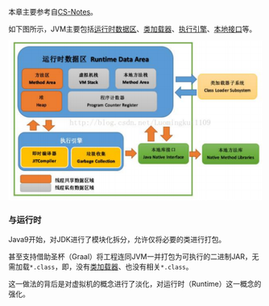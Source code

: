 本章主要参考自[CS-Notes](https://www.cyc2018.xyz/)。

如下图所示，JVM主要包括<u>运行时数据区</u>、<u>类加载器</u>、<u>执行引擎</u>、<u>本地接口</u>等。

![](../images/3/jvm-memory-structure.png)

### 与运行时

Java9开始，对JDK进行了模块化拆分，允许仅将必要的类进行打包。

甚至支持借助圣杯（Graal）将工程连同JVM一并打包为可执行的二进制JAR，无需加载`*.class`，即，没有<u>类加载器</u>、也没有相关`*.class`。

这一做法的背后是对虚拟机的概念进行了淡化，对运行时（Runtime）这一概念的强化。

